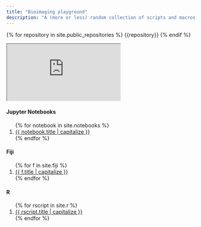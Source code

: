 ```yaml
---
title: "Bioimaging playground"
description: "A (more or less) random collection of scripts and macros."
---
```

{% for repository in site.public_repositories %}
{{repository}}
{% endif %}


<main role="main" class="container">
  <div class="row">
    <div class="col-sm-10 blog-main">  
      <div class="embed-responsive embed-responsive-16by9">
      <iframe class="embed-responsive-item" src="https://aettinger.github.io/bioimaging-playground/test.html" name="code_frame"><p>Iframe not supported.</p></iframe>
      </div>
    </div>
  <aside class="col-sm-2 ml-sm-auto blog-sidebar">
    <div class="sidebar-module">
      <h4>Jupyter Notebooks</h4>
      <ol class="list-unstyled">
        {% for notebook in site.notebooks %}
          <li><a href="{{ notebook.url | prepend: repository.name | prepend: site.url }}" target="code_frame">{{ notebook.title | capitalize }}</a></li>
        {% endfor %}
      </ol>
    </div>
    <div class="sidebar-module">
      <h4>Fiji</h4>
      <ol class="list-unstyled">
        {% for f in site.fiji %}
          <li><a href="{{ f.url | prepend: repository.name | prepend: site.url }}" target="code_frame">{{ f.title | capitalize }}</a></li>
        {% endfor %}
      </ol>
    </div>
    <div class="sidebar-module">
      <h4>R</h4>
      <ol class="list-unstyled">
        {% for rscript in site.r %}
          <li><a href="{{ rscript.url | prepend: repository.name | prepend: site.url }}" target="code_frame">{{ rscript.title | capitalize }}</a></li>
        {% endfor %}
      </ol>
    </div>
    </aside>
  </div>
</main>
